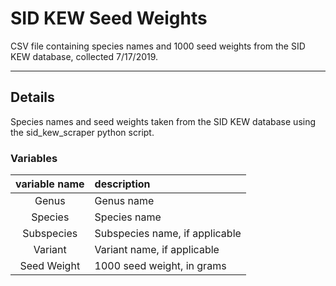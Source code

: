 # SID KEW Seed Weights

CSV file containing species names and 1000 seed weights from the SID KEW database, collected 7/17/2019.

*** 

## Details

Species names and seed weights taken from the SID KEW database using the sid_kew_scraper python script.

### Variables

| variable name | description |  
| :---: | :--- |  
| Genus | Genus name |
| Species | Species name |
| Subspecies | Subspecies name, if applicable |
| Variant | Variant name, if applicable |
| Seed Weight | 1000 seed weight, in grams |  
